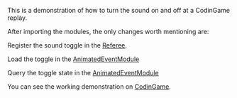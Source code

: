 This is a demonstration of how to turn the sound on and off at a CodinGame replay.

After importing the modules, the only changes worth mentioning are:

Register the sound toggle in the [Referee](https://github.com/eulerscheZahl/CodinGameSoundToggle/blob/master/src/main/java/com/codingame/game/Referee.java#L31).

Load the toggle in the [AnimatedEventModule](https://github.com/eulerscheZahl/CodinGameSoundToggle/blob/master/src/main/resources/view/animations/AnimatedEventModule.js#L86)

Query the toggle state in the [AnimatedEventModule](https://github.com/eulerscheZahl/CodinGameSoundToggle/blob/master/src/main/resources/view/animations/AnimatedEventModule.js#L94)



You can see the working demonstration on [CodinGame](https://www.codingame.com/contribute/view/45741fc2054c24a43cb6b8f2e9511fb34141).
